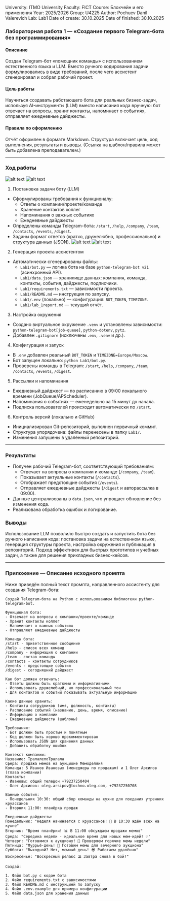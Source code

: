 ﻿University: ITMO University
Faculty: FICT
Course: Блокчейн и его применения
Year: 2025/2026
Group: U4225
Author: Pochuev Danil Valerevich
Lab: Lab1
Date of create: 30.10.2025
Date of finished: 30.10.2025

### Лабораторная работа 1 — «Создание первого Telegram-бота без программирования»

#### Описание
Создан Telegram-бот «помощник команды» с использованием естественного языка и LLM. Вместо ручного кодирования задачи формулировались в виде требований, после чего ассистент сгенерировал и собрал рабочий проект.

#### Цель работы
Научиться создавать работающего бота для реальных бизнес-задач, используя AI-инструменты (LLM) вместо написания кода вручную: бот отвечает на вопросы, хранит контакты, напоминает о событиях, отправляет ежедневные дайджесты.

#### Правила по оформлению
Отчёт оформлен в формате Markdown. Структура включает цель, ход выполнения, результаты и выводы. (Ссылка на шаблон/правила может быть добавлена преподавателем.)

---

### Ход работы
![alt text](image-4.png)
![alt text](image-3.png)

1) Постановка задачи боту (LLM)
- Сформулированы требования к функционалу:
  - Ответы о компании/проекте/команде
  - Хранение контактов коллег
  - Напоминания о важных событиях
  - Ежедневные дайджесты
- Определены команды Telegram-бота: `/start`, `/help`, `/company`, `/team`, `/contacts`, `/events`, `/digest`.
- Заданы формат ответов (кратко, дружелюбно, профессионально) и структура данных (JSON).
![alt text](image-1.png)
![alt text](image-2.png)
2) Генерация проекта ассистентом
- Автоматически сгенерированы файлы:
  - `Lab1/bot.py` — логика бота на базе `python-telegram-bot v21` (асинхронный API).
  - `Lab1/data.json` — хранилище данных: компания, команда, контакты, события, дайджесты, подписчики.
  - `Lab1/requirements.txt` — зависимости проекта.
  - `Lab1/README.md` — инструкция по запуску.
  - `Lab1/.env` (локально) — конфигурация: `BOT_TOKEN`, `TIMEZONE`.
  - `Lab1/lab_1report.md` — текущий отчёт.

3) Настройка окружения
- Создано виртуальное окружение `.venv` и установлены зависимости: `python-telegram-bot[job-queue]`, `python-dotenv`, `pytz`.
- Добавлен `.gitignore` (исключены `.env`, `.venv` и др.).

4) Конфигурация и запуск
- В `.env` добавлен реальный `BOT_TOKEN` и `TIMEZONE=Europe/Moscow`.
- Бот запущен локально: `python Lab1/bot.py`.
- Проверены команды в Telegram: `/start`, `/help`, `/company`, `/team`, `/contacts`, `/events`, `/digest`.

5) Рассылки и напоминания
- Ежедневный дайджест — по расписанию в 09:00 локального времени (JobQueue/APScheduler).
- Напоминания о событиях — еженедельно за 15 минут до начала.
- Подписка пользователей происходит автоматически по `/start`.

6) Контроль версий (локально и GitHub)
- Инициализирован Git-репозиторий, выполнен первичный коммит.
- Структура упорядочена: файлы перенесены в папку `Lab1/`.
- Изменения запушены в удалённый репозиторий.

---

### Результаты
- Получен рабочий Telegram-бот, соответствующий требованиям:
  - Отвечает на вопросы о компании и команде (`/company`, `/team`).
  - Показывает актуальные контакты (`/contacts`).
  - Отображает предстоящие события (`/events`).
  - Отправляет ежедневные дайджесты (`/digest` и авторассылка в 09:00).
- Данные централизованы в `data.json`, что упрощает обновление без изменения кода.
- Реализована обработка ошибок и логирование.

### Выводы
Использование LLM позволило быстро создать и запустить бота без ручного написания кода: постановка задачи на естественном языке, генерация структуры проекта, настройка окружения и публикация в репозиторий. Подход эффективен для быстрых прототипов и учебных задач, а также для решения прикладных бизнес-кейсов.

---

### Приложение — Описание исходного промпта

Ниже приведён полный текст промпта, направленного ассистенту для создания Telegram-бота:

```
Создай Telegram-бота на Python с использованием библиотеки python-telegram-bot.

Функционал бота:
- Отвечает на вопросы о компании/проекте/команде
- Хранит контакты коллег
- Напоминает о важных событиях
- Отправляет ежедневные дайджесты

Команды бота:
/start - приветственное сообщение
/help - список всех команд
/company - информация о компании
/team - состав команды
/contacts - контакты сотрудников
/events - предстоящие события
/digest - сегодняшний дайджест

Как бот должен отвечать:
- Ответы должны быть краткими и информативными
- Использовать дружелюбный, но профессиональный тон
- Для контактов и событий показывать актуальную информацию

Какие данные хранить:
- Контакты сотрудников (имя, должность, контакты)
- Расписание событий (название, день, время, описание)
- Информацию о компании
- Ежедневные дайджесты (шаблоны)

Требования:
- Бот должен быть простым и понятным
- Код должен быть хорошо прокомментирован
- Использовать JSON для хранения данных
- Добавить обработку ошибок

Контекст компании:
Название: ТралалелоТралала
Сфера: продажа мемов на аукционе Мемоделяия
Команда: 5 Иванов Ивановых (менеджеры по продажам) и 1 Олег Арсипов (глава компании)
Контакты: 
- Ивановы: общий телефон +79237250404
- Олег Арсипов: oleg.arsipov@tochno.oleg.com, +79237250708

Важные события:
- Понедельник 10:30: общий сбор команды на кухне для поедания утренних круассанов
- Вторник 11:00: планёрка продаж

Ежедневные дайджесты:
Понедельник: "Неделя начинается с круассанов! 🥐 В 10:30 ждём всех на кухне"
Вторник: "Время планёрки! 📊 В 11:00 обсуждаем продажи мемов"
Среда: "Середина недели - идеальное время для новых мем-идей! 💡"
Четверг: "Готовимся к аукциону! 🎯 Проверяем горячие мемы недели"
Пятница: "Фуррьё-день! 🎉 Готовим мемы для вечернего аукциона"
Суббота: "Выходной? Нет, мемный день! 😎 Работаем удалённо"
Воскресенье: "Воскресный релакс ⛱️ Завтра снова в бой!"

Создай:

1. Файл bot.py с кодом бота
2. Файл requirements.txt с зависимостями  
3. Файл README.md с инструкцией по запуску
4. Файл .env.example для примера конфигурации
5. Файл data.json для хранения данных
```

